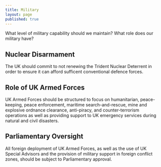 ```yaml
---
title: Military
layout: page
published: true
---
```


What level of military capability should we maintain? What role does our military have?

## Nuclear Disarmament

The UK should commit to not renewing the Trident Nuclear Deterrent in order to ensure it can afford sufficent conventional defence forces.  

## Role of UK Armed Forces

UK Armed Forces should be structured to focus on humanitarian, peace-keeping, peace enforcement, maritime search-and-rescue, mine and explosive ordnance clearance, anti-piracy, and counter-terrorism operations as well as providing support to UK emergency services during natural and civil disasters.

## Parliamentary Oversight

All foreign deployment of UK Armed Forces, as well as the use of UK Special Advisors and the provision of military support in foreign conflict zones, should be subject to Parliamentary approval.




